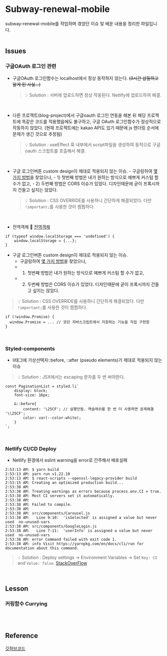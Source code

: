 # Subway-renewal-mobile

subway-renewal-mobile를 작업하며 겪었던 이슈 및 배운 내용을 정리한 파일입니다.<br/><br/>

## Issues

### 구글OAuth 로그인 관련

- 구글OAuth 로그인함수는 localhost에서 정상 동작하지 않는다. <strike>(3시간 삽질하고 알게 된 사실...)</strike>
  > 💡 Solution : 서버에 업로드하면 정상 작동된다. Netlify에 업로드하여 해결.

<br/>

- 다른 프로젝트(blog-project)에서 구글oauth 로그인 연동을 해본 뒤 해당 프로젝트에 똑같은 코드를 적용했음에도 불구하고, 구글 OAuth 로그인함수가 정상적으로 작동하지 않았다. (현재 프로젝트에는 kakao API도 있기 때문에 js 렌더링 순서에 문제가 생긴 것으로 추정됨)
  > 💡 Solution : useEffect 훅 내부에서 script파일을 생성하여 동적으로 구글oauth 스크립트를 호출해서 해결.

<br/>

- 구글 로그인버튼 custom design이 제대로 적용되지 않는 이슈. - 구글링하여 [몇 가지 방법](https://developers.google.com/identity/sign-in/web/build-button)을 찾았으나, - 1) 첫번째 방법은 내가 원하는 방식으로 예쁘게 커스텀 할 수가 없고, - 2) 두번째 방법은 CORS 이슈가 있었다. 디자인때문에 굳이 프록시까지 건들고 싶지는 않았다.
  > 💡 Solution : CSS OVERRIDE를 사용하니 간단하게 해결되었다. 다만 `!important;`를 사용한 것이 찜찜하다.

<br/>

- 전역객체
  🔗 [전역객체](https://ko.javascript.info/global-object)

```
if (typeof window.localStorage === 'undefined') {
	window.localStorage = {...};
}
```

- 구글 로그인버튼 custom design이 제대로 적용되지 않는 이슈. 
    - 구글링하여 [몇 가지 방법](https://developers.google.com/identity/sign-in/web/build-button)을 찾았으나, 
    - 1) 첫번째 방법은 내가 원하는 방식으로 예쁘게 커스텀 할 수가 없고, 
    - 2) 두번째 방법은 CORS 이슈가 있었다. 디자인때문에 굳이 프록시까지 건들고 싶지는 않았다.
> 💡 Solution : CSS OVERRIDE를 사용하니 간단하게 해결되었다. 다만 `!important;`를 사용한 것이 찜찜하다.
```
if (!window.Promise) {
  window.Promise = ... // 모던 자바스크립트에서 지원하는 기능을 직접 구현함
}
```

<br/>

### Styled-components

- li태그에 가상선택자::before, ::after (pseudo elements)가 제대로 적용되지 않는 이슈<br/>

> 💡 Solution : JSX에서는 escaping 문자를 두 번 써야한다.

```
const PaginationList = styled.li`
    display: block;
    font-size: 16px;

    &::before{
        content: '\25CF'; // 실행안됨. 역슬래쉬를 한 번 더 사용하면 문제해결 '\\25CF';
        color: var(--color-white);
    }
`;
```

<br/>

### Netlify CI/CD Deploy
- Netlify 환경에서 eslint warning을 error로 간주해서 배포실패
```
2:53:13 AM: $ yarn build
2:53:13 AM: yarn run v1.22.10
2:53:13 AM: $ react-scripts --openssl-legacy-provider build
2:53:15 AM: Creating an optimized production build...
2:53:38 AM: 
2:53:38 AM: Treating warnings as errors because process.env.CI = true.
2:53:38 AM: Most CI servers set it automatically.
2:53:38 AM: 
2:53:38 AM: Failed to compile.
2:53:38 AM: 
2:53:38 AM: src/components/Carousel.js
2:53:38 AM:   Line 9:10:  'isSelected' is assigned a value but never used  no-unused-vars
2:53:38 AM: src/components/GoogleLogin.js
2:53:38 AM:   Line 7:11:  'userInfo' is assigned a value but never used  no-unused-vars
2:53:38 AM: error Command failed with exit code 1.
2:53:38 AM: info Visit https://yarnpkg.com/en/docs/cli/run for documentation about this command.
```
> 💡 Solution : Deploy settings -> Environment Variables -> Set `Key: CI` and `Value: false`.  [StackOverFlow](https://stackoverflow.com/questions/64468843/netlify-deployment-failed-during-stage-building-site-build-script-returned-n/67503150)

<br/>

## Lesson

### 커링함수 Currying

<br/><br/>

## Reference

[깃허브코드](https://github.com/sukyoungshin/subway-renewal-mobile)
